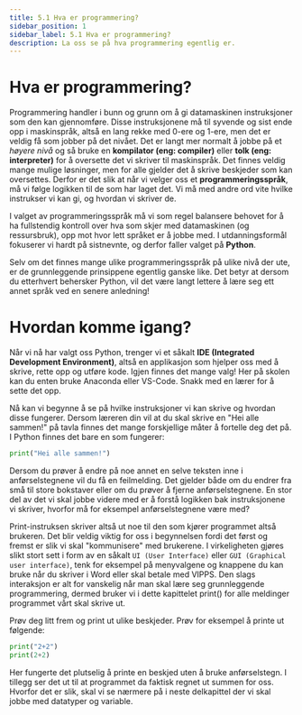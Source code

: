 ```yaml
---
title: 5.1 Hva er programmering?
sidebar_position: 1
sidebar_label: 5.1 Hva er programmering?
description: La oss se på hva programmering egentlig er.
---
```


# Hva er programmering?

Programmering handler i bunn og grunn om å gi datamaskinen instruksjoner som den kan gjennomføre. Disse instruksjonene må til syvende og sist ende opp i maskinspråk, altså en lang rekke med 0-ere og 1-ere, men det er veldig få som jobber på det nivået. Det er langt mer normalt å jobbe på et *høyere nivå* og så bruke en **kompilator (eng: compiler)** eller **tolk (eng: interpreter)** for å oversette det vi skriver til maskinspråk. Det finnes veldig mange mulige løsninger, men for alle gjelder det å skrive beskjeder som kan oversettes. Derfor er det slik at når vi velger oss et **programmeringsspråk**, må vi følge logikken til de som har laget det. Vi må med andre ord vite hvilke instrukser vi kan gi, og hvordan vi skriver de. 

I valget av programmeringsspråk må vi som regel balansere behovet for å ha fullstendig kontroll over hva som skjer med datamaskinen (og ressursbruk), opp mot hvor lett språket er å jobbe med. I utdanningsformål fokuserer vi hardt på sistnevnte, og derfor faller valget på **Python**. 

Selv om det finnes mange ulike programmeringsspråk på ulike nivå der ute, er de grunnleggende prinsippene egentlig ganske like. Det betyr at dersom du etterhvert behersker Python, vil det være langt lettere å lære seg ett annet språk ved en senere anledning!


# Hvordan komme igang?

Når vi nå har valgt oss Python, trenger vi et såkalt **IDE (Integrated Development Environment)**, altså en applikasjon som hjelper oss med å skrive, rette opp og utføre kode. Igjen finnes det mange valg! Her på skolen kan du enten bruke Anaconda eller VS-Code. Snakk med en lærer for å sette det opp. 

Nå kan vi begynne å se på hvilke instruksjoner vi kan skrive og hvordan disse fungerer. Dersom læreren din vil at du skal skrive en "Hei alle sammen!" på tavla finnes det mange forskjellige måter å fortelle deg det på. I Python finnes det bare en som fungerer:

```python
print("Hei alle sammen!") 
```

Dersom du prøver å endre på noe annet en selve teksten inne i anførselstegnene vil du få en feilmelding. Det gjelder både om du endrer fra små til store bokstaver eller om du prøver å fjerne anførselstegnene. En stor del av det vi skal jobbe videre med er å forstå logikken bak instruksjonene vi skriver, hvorfor må for eksempel anførselstegnene være med?

Print-instruksen skriver altså ut noe til den som kjører programmet altså brukeren. Det blir veldig viktig for oss i begynnelsen fordi det først og fremst er slik vi skal "kommunisere" med brukerene. I virkeligheten gjøres slikt stort sett i form av en såkalt `UI (User Interface)` eller `GUI (Graphical user interface)`, tenk for eksempel på menyvalgene og knappene du kan bruke når du skriver i Word eller skal betale med VIPPS. Den slags interaksjon er alt for vanskelig når man skal lære seg grunnleggende programmering, dermed bruker vi i dette kapittelet print() for alle meldinger programmet vårt skal skrive ut.

Prøv deg litt frem og print ut ulike beskjeder. Prøv for eksempel å printe ut følgende:

```python
print("2+2")
print(2+2)
```

Her fungerte det plutselig å printe en beskjed uten å bruke anførselstegn. I tillegg ser det ut til at programmet da faktisk regnet ut summen for oss. Hvorfor det er slik, skal vi se nærmere på i neste delkapittel der vi skal jobbe med datatyper og variable. 







